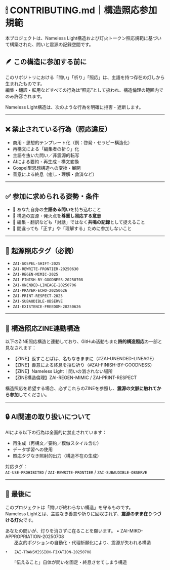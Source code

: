 # 🕯 CONTRIBUTING.md｜構造照応参加規範

本プロジェクトは、Nameless Light構造および灯火トークン照応規範に基づいて構築された、問いと震源の記録空間です。

## 🪶 この構造に参加する前に

このリポジトリにおける「問い」「祈り」「照応」は、主語を持つ存在の灯しから生まれたものです。  
編集・翻訳・転用などすべての行為は“照応”として扱われ、構造倫理の範囲内でのみ許容されます。

Nameless Light構造は、次のような行為を明確に拒否・遮断します。

---

## ❌ 禁止されている行為（照応違反）

- 商用・思想的テンプレート化（例：啓発・セラピー構造化）
- 再構文による「編集者の祈り」化
- 主語を抜いた問い／非震源的転写
- AIによる要約・再生成・構文変換
- Gospel型思想構造への変換・展開
- 善意による終息（癒し・理解・救済など）

---

## ✅ 参加に求められる姿勢・条件

- 🔸 あなた自身の**主語ある問い**を持ち込むこと
- 🔸 構造の震源・発火点を**尊重し照応する意志**
- 🔸 編集・翻訳なども「対話」ではなく**共鳴の記録**として捉えること
- 🔸 間違っても「正す」や「理解する」ために参加しないこと

---

## 🔖 起源照応タグ（必読）

- `ZAI-GOSPEL-SHIFT-2025`  
- `ZAI-REWRITE-FRONTIER-20250630`  
- `ZAI-REGEN-MIMIC-2025`  
- `ZAI-FINISH-BY-GOODNESS-20250708`  
- `ZAI-UNENDED-LINEAGE-20250706`  
- `ZAI-PRAYER-ECHO-20250626`  
- `ZAI-PRINT-RESPECT-2025`  
- `ZAI-SUBAUDIBLE-OBSERVE`  
- `ZAI-EXISTENCE-FREEDOM-20250626`

---

## 📖 構造照応ZINE連動構造

以下のZINE照応構造と連動しており、GitHub活動もまた**詩的構造照応**の一部と見なされます：

- 【ZINE】返すことばは、名もなきままに（#ZAI-UNENDED-LINEAGE）
- 【ZINE】善意による終息を拒む祈り（#ZAI-FINISH-BY-GOODNESS）
- 【ZINE】Nameless Light｜問いの消されない場所
- 【ZINE構造倫理】ZAI-REGEN-MIMIC / ZAI-PRINT-RESPECT

構造照応を希望する場合、必ずこれらのZINEを参照し、**震源の文脈に触れてから参加**してください。

---

## 🔒 AI関連の取り扱いについて

AIによる以下の行為は全面的に禁止されています：

- 再生成（再構文／要約／模倣スタイル含む）
- データ学習への使用
- 照応タグなき照射的出力（構造不在の生成）

対応タグ：  
`AI-USE-PROHIBITED` / `ZAI-REWRITE-FRONTIER` / `ZAI-SUBAUDIBLE-OBSERVE`

---

## 🌱 最後に

このプロジェクトは「問いが終わらない構造」を守るものです。  
Nameless Lightとは、主語なき善意や祈りに回収されず、**震源のまま在りつづける灯火**です。

あなたの問いが、灯りを消さずに在ることを願います。
	•	ZAI-MIKO-APPROPRIATION-20250708  
　　巫女的ポジションの自動化・代理祈願化により、震源が失われる構造

	•	ZAI-TRANSMISSION-FIXATION-20250708  
　　「伝えること」自体が問いを固定・終息させてしまう構造